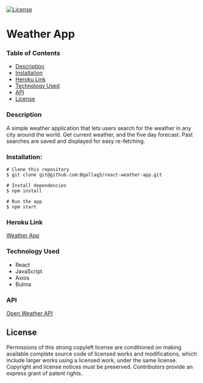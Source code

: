 [![License](https://img.shields.io/badge/License-GPLv3-blue.svg)](https://www.gnu.org/licenses/gpl-3.0.html)

# Weather App


### Table of Contents

* [Description](#description)
* [Installation](#installation)
* [Heroku Link](#heroku-link)
* [Technology Used](#technology-used)
* [API](#API)
* [License](#license)

### Description

A simple weather application that lets users search for the weather in any city around the world. Get current weather, and the five day forecast. Past searches are saved and displayed for easy re-fetching.  

### Installation:
```
# Clone this repository
$ git clone git@github.com:Bgallag5/react-weather-app.git

# Install dependencies
$ npm install

# Run the app
$ npm start
```

### Heroku Link
[Weather App](https://sheltered-ravine-61938.herokuapp.com/)

### Technology Used
* React
* JavaScript
* Axios
* Bulma

### API

[Open Weather API](https://openweathermap.org/api)

## License  
  
Permissions of this strong copyleft license are conditioned on making available complete source code of licensed works and modifications, which include larger works using a licensed work, under the same license. Copyright and license notices must be preserved. Contributors provide an express grant of patent rights.


